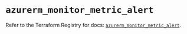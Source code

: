 # `azurerm_monitor_metric_alert`

Refer to the Terraform Registry for docs: [`azurerm_monitor_metric_alert`](https://registry.terraform.io/providers/hashicorp/azurerm/4.12.0/docs/resources/monitor_metric_alert).
